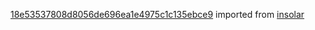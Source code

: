 [18e53537808d8056de696ea1e4975c1c135ebce9](https://github.com/insolar/insolar/commit/18e53537808d8056de696ea1e4975c1c135ebce9) imported from [insolar](https://github.com/insolar/insolar)
